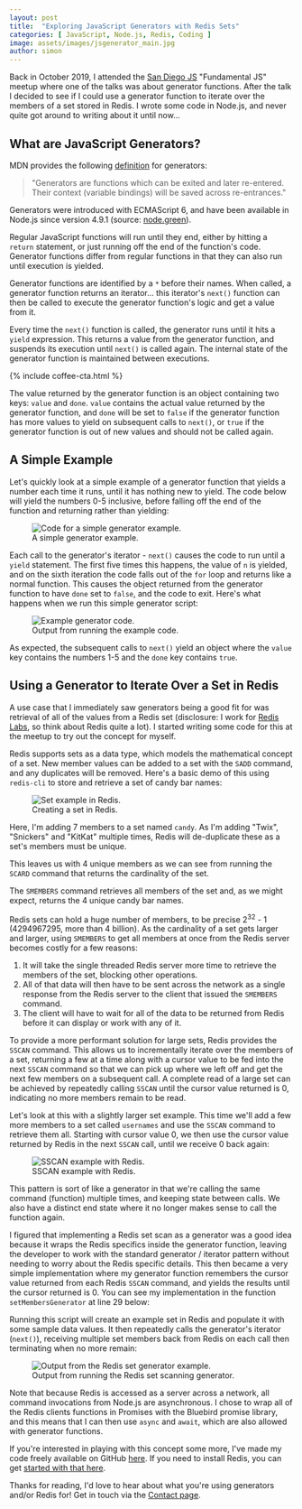 ```yaml
---
layout: post
title:  "Exploring JavaScript Generators with Redis Sets"
categories: [ JavaScript, Node.js, Redis, Coding ]
image: assets/images/jsgenerator_main.jpg
author: simon
---
```

Back in October 2019, I attended the [San Diego JS](https://www.sandiegojs.org/) "Fundamental JS" meetup where one of the talks was about generator functions.  After the talk I decided to see if I could use a generator function to iterate over the members of a set stored in Redis.  I wrote some code in Node.js, and never quite got around to writing about it until now...

## What are JavaScript Generators?

MDN provides the following [definition](https://developer.mozilla.org/en-US/docs/Web/JavaScript/Reference/Statements/function*) for generators:

> "Generators are functions which can be exited and later re-entered. 
> Their context (variable bindings) will be saved across re-entrances."

Generators were introduced with ECMAScript 6, and have been available in Node.js since version 4.9.1 (source: [node.green](https://node.green/)).

Regular JavaScript functions will run until they end, either by hitting a `return` statement, or just running off the end of the function's code.  Generator functions differ from regular functions in that they can also run until execution is yielded.

Generator functions are identified by a `*` before their names.  When called, a generator function returns an iterator... this iterator's `next()` function can then be called to execute the generator function's logic and get a value from it.  

Every time the `next()` function is called, the generator runs until it hits a `yield` expression.  This returns a value from the generator function, and suspends its execution until `next()` is called again.  The internal state of the generator function is maintained between executions.

{% include coffee-cta.html %}

The value returned by the generator function is an object containing two keys: `value` and `done`.  `value` contains the actual value returned by the generator function, and `done` will be set to `false` if the generator function has more values to yield on subsequent calls to `next()`, or `true` if the generator function is out of new values and should not be called again.

## A Simple Example

Let's quickly look at a simple example of a generator function that yields a number each time it runs, until it has nothing new to yield.  The code below will yield the numbers 0-5 inclusive, before falling off the end of the function and returning rather than yielding:

<figure class="figure">
  <img src="{{ site.baseurl }}/assets/images/jsgenerator_generatenumbers.png" class="figure-img img-fluid" alt="Code for a simple generator example.">
  <figcaption class="figure-caption text-center">A simple generator example.</figcaption>
</figure>

Each call to the generator's iterator - `next()` causes the code to run until a `yield` statement.  The first five times this happens, the value of `n` is yielded, and on the sixth iteration the code falls out of the `for` loop and returns like a normal function.  This causes the object returned from the generator function to have `done` set to `false`, and the code to exit.  Here's what happens when we run this simple generator script:

<figure class="figure">
  <img src="{{ site.baseurl }}/assets/images/jsgenerator_running_generate_numbers.png" class="figure-img img-fluid" alt="Example generator code.">
  <figcaption class="figure-caption text-center">Output from running the example code.</figcaption>
</figure>

As expected, the subsequent calls to `next()` yield an object where the `value` key contains the numbers 1-5 and the `done` key contains `true`.

## Using a Generator to Iterate Over a Set in Redis

A use case that I immediately saw generators being a good fit for was retrieval of all of the values from a Redis set (disclosure: I work for [Redis Labs](https://redislabs.com), so think about Redis quite a lot).  I started writing some code for this at the meetup to try out the concept for myself.  

Redis supports sets as a data type, which models the mathematical concept of a set.  New member values can be added to a set with the `SADD` command, and any duplicates will be removed.  Here's a basic demo of this using `redis-cli` to store and retrieve a set of candy bar names:

<figure class="figure">
  <img src="{{ site.baseurl }}/assets/images/jsgenerator_candybars.png" class="figure-img img-fluid" alt="Set example in Redis.">
  <figcaption class="figure-caption text-center">Creating a set in Redis.</figcaption>
</figure>

Here, I'm adding 7 members to a set named `candy`.  As I'm adding "Twix", "Snickers" and "KitKat" multiple times, Redis will de-duplicate these as a set's members must be unique.

This leaves us with 4 unique members as we can see from running the `SCARD` command that returns the cardinality of the set.

The `SMEMBERS` command retrieves all members of the set and, as we might expect, returns the 4 unique candy bar names.  

Redis sets can hold a huge number of members, to be precise 2<sup>32</sup> - 1 (4294967295, more than 4 billion).  As the cardinality of a set gets larger and larger, using `SMEMBERS` to get all members at once from the Redis server becomes costly for a few reasons:

1. It will take the single threaded Redis server more time to retrieve the members of the set, blocking other operations.
2. All of that data will then have to be sent across the network as a single response from the Redis server to the client that issued the `SMEMBERS` command.
3. The client will have to wait for all of the data to be returned from Redis before it can display or work with any of it.

To provide a more performant solution for large sets, Redis provides the `SSCAN` command.  This allows us to incrementally iterate over the members of a set, returning a few at a time along with a cursor value to be fed into the next `SSCAN` command so that we can pick up where we left off and get the next few members on a subsequent call.  A complete read of a large set can be achieved by repeatedly calling `SSCAN` until the cursor value returned is 0, indicating no more members remain to be read.

Let's look at this with a slightly larger set example.  This time we'll add a few more members to a set called `usernames` and use the `SSCAN` command to retrieve them all.  Starting with cursor value 0, we then use the cursor value returned by Redis in the next `SSCAN` call, until we receive 0 back again:

<figure class="figure">
  <img src="{{ site.baseurl }}/assets/images/jsgenerator_sscan.png" class="figure-img img-fluid" alt="SSCAN example with Redis.">
  <figcaption class="figure-caption text-center">SSCAN example with Redis.</figcaption>
</figure>

This pattern is sort of like a generator in that we're calling the same command (function) multiple times, and keeping state between calls.  We also have a distinct end state where it no longer makes sense to call the function again.

I figured that implementing a Redis set scan as a generator was a good idea because it wraps the Redis specifics inside the generator function, leaving the developer to work with the standard generator / iterator pattern without needing to worry about the Redis specific details.  This then became a very simple implementation where my generator function remembers the cursor value returned from each Redis `SSCAN` command, and yields the results until the cursor returned is 0.  You can see my implementation in the function `setMembersGenerator` at line 29 below:

<script src="https://gist.github.com/simonprickett/960062759aa75a4c20c381f9f4e99006.js"></script>

Running this script will create an example set in Redis and populate it with some sample data values.  It then repeatedly calls the generator's iterator (`next()`), receiving multiple set members back from Redis on each call then terminating when no more remain:

<figure class="figure">
  <img src="{{ site.baseurl }}/assets/images/jsgenerator_redis_output.png" class="figure-img img-fluid" alt="Output from the Redis set generator example.">
  <figcaption class="figure-caption text-center">Output from running the Redis set scanning generator.</figcaption>
</figure>

Note that because Redis is accessed as a server across a network, all command invocations from Node.js are asynchronous.  I chose to wrap all of the Redis clients functions in Promises with the Bluebird promise library, and this means that I can then use `async` and `await`, which are also allowed with generator functions.

If you're interested in playing with this concept some more, I've made my code freely available on GitHub [here](https://github.com/simonprickett/redis-sscan-with-generator).  If you need to install Redis, you can get [started with that here](https://redis.io/download).

Thanks for reading, I'd love to hear about what you're using generators and/or Redis for!  Get in touch via the [Contact page](https://simonprickett.dev/contact/).